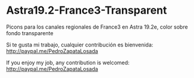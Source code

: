 # Astra19.2-France3-Transparent
Picons para los canales regionales de France3 en Astra 19.2e, color sobre fondo transparente

Si te gusta mi trabajo, cualquier contribución es bienvenida: http://paypal.me/PedroZapataLosada

If you enjoy my job, any contribution is welcomed: http://paypal.me/PedroZapataLosada
